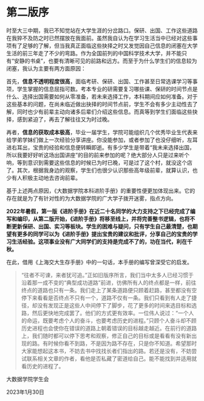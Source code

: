 # 第二版序

​时至大三中期，我已不知觉站在大学生涯的分岔路口。保研、出国、工作这些道路在我猝不及防之时已然摆放在我面前。虽然我自认为在学习生活当中已经对这些事项有了足够的了解，但当我真正面临这些抉择之时又发觉因自己信息的闭塞在大学生活的前三年走了不少的弯路。作为全国前列的中国科学技术大学，并不能只有“安静的书桌”，也要有清晰可见的前路和远方。而至于为什么学生们的信息较为闭塞，我认为主要有两方面原因：

首先，**信息不透明程度很高**，面临考研、保研、出国、工作甚至日常选课学习等事项，学生掌握的信息屈指可数。考本专业的研需要复习哪些课、保研的时间节点是什么、选择出国需要如何从零准备，若未来选择工作，本科期间应如何准备。对于这些基本的问题，在尚未临近做出抉择的时间节点前，学生不会有多少主动性去了解，同时也少有前辈主动向诸多后辈们介绍这些信息。而真等到学生们面临这些抉择，感到紧迫了，再去了解往往又为时过晚。

再者，**信息的获取成本极高**，毕业一届学生，学院可能组织几个优秀毕业生代表来给学弟学妹们做上一次经验分享讲座。你没能参加，或者参加了也没仔细听，左耳进右耳出，宝贵的经验和信息便转瞬即逝。有多少学生是带着“我未来选择出国，所以我要好好听这场出国讲座”的目的前来参加的呢？绝大部分人只是过来听个响，等到意识到需要这些信息的时候已为时已晚，可是过了这个村，就没这个店了。其次，根据我身边的观察，学生们也很少认识那些高年级前辈，就算认识，也少有人积极主动地去咨询前辈。

基于上述两点原因，《大数据学院本科进阶手册》的重要性便更加体现出来。它的存在就是为了有针对性的为大数据学院的广大学子拨开迷雾，指点方向。

**2022年暑假，第一版《进阶手册》在近二十名同学的大力支持之下已经完成了编写和编印，从第二版开始，《进阶手册》将移至线上，并将完善整书逻辑，也将不断更新保研、出国、实习等板块。学生的困难与疑问，只有学生自己最清楚，也期望有更多的同学可以为《进阶手册》提出宝贵的建议和批评，分享自己的宝贵的学习生活经验。这项事业没有广大同学们的支持是完成不了的，功在当代，利在千秋。**

在此，借用《上海交大生存手册》中的一句话，本手册的编写曾深受它的启发。

> “往者不可谏，来者犹可追。”正如旧版序所言，我们当中太多人已经习惯于沿着那一成不变的“典型成功道路”前进，彷佛所有人的终点都是一样，前往终点的道路也只有一条。我们走上了某条道路便只顾着赶路，甚至都没有空停下来看看是否终点不只有一个，道路不仅有一条。我们只看到有人走了捷径，却没有发现正是这些人中间停下了脚步，花了更多的时间来选目标和选路，然后更快地完成罢了。他们的方式更有效率。一位伟人说过：“一个人的命运，既要考虑个人的奋斗，也要考虑历史的进程。”只顾个人奋斗却不顾历史进程也会使你在错误的道路上朝着错误的目标越走越近。在前行的道路上，我们随时都可以停下思考和观察，修正自己的目标或是看看有没有新出现的路。有时候你看不到路，不是因为路不存在，只是你不知道。希望那时大家能想起这本书，不妨去书中找找长者们指出的路。若还是没有，不妨尝试联系相关文章的作者，看他是否私藏了密道给自己。能不能找到并适用就看历史的进程了。

大数据学院学生会

2023年1月30日
